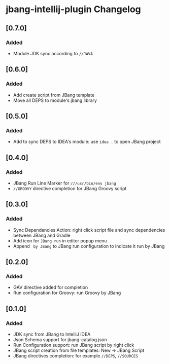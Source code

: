 <!-- Keep a Changelog guide -> https://keepachangelog.com -->

# jbang-intellij-plugin Changelog

## [0.7.0]

### Added

- Module JDK sync according to `//JAVA`

## [0.6.0]

### Added

- Add create script from JBang template
- Move all DEPS to module's jbang library

## [0.5.0]

### Added

- Add to sync DEPS to IDEA's module:  use `idea .` to open JBang project

## [0.4.0]

### Added

- JBang Run Line Marker for `///usr/bin/env jbang`
- `//GROOVY` directive completion for JBang Groovy script

## [0.3.0]

### Added

- Sync Dependencies Action: right click script file and sync dependencies between JBang and Gradle
- Add icon for `JBang run` in editor popup menu
- Append ` by JBang` to JBang run configuration to indicate it run by JBang

## [0.2.0]

### Added

- GAV directive added for completion
- Run configuration for Groovy: run Groovy by JBang

## [0.1.0]

### Added

- JDK sync from JBang to IntelliJ IDEA
- Json Schema support for jbang-catalog.json
- Run Configuration support: run JBang script by right click
- JBang script creation from file templates: New -> JBang Script
- JBang directives completion:  for example `//DEPS`, `//SOURCES`
